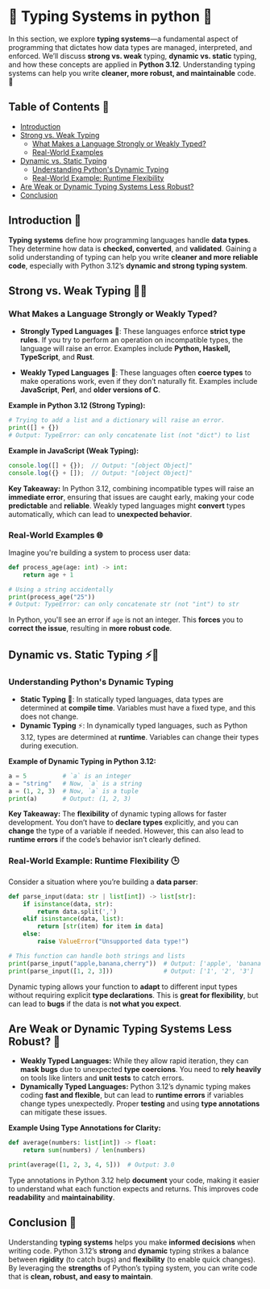 # 📘 **Typing Systems in python** 🐍

In this section, we explore **typing systems**—a fundamental aspect of programming that dictates how data types are managed, interpreted, and enforced. We’ll discuss **strong vs. weak** typing, **dynamic vs. static** typing, and how these concepts are applied in **Python 3.12**. Understanding typing systems can help you write **cleaner, more robust, and maintainable** code. 🚀

## **Table of Contents** 📖

- [Introduction](#introduction)
- [Strong vs. Weak Typing](#strong-vs-weak-typing)
  - [What Makes a Language Strongly or Weakly Typed?](#what-makes-a-language-strongly-or-weakly-typed)
  - [Real-World Examples](#real-world-examples)
- [Dynamic vs. Static Typing](#dynamic-vs-static-typing)
  - [Understanding Python's Dynamic Typing](#understanding-pythons-dynamic-typing)
  - [Real-World Example: Runtime Flexibility](#real-world-example-runtime-flexibility)
- [Are Weak or Dynamic Typing Systems Less Robust?](#are-weak-or-dynamic-typing-systems-less-robust)
- [Conclusion](#conclusion)

## **Introduction** 🏁

**Typing systems** define how programming languages handle **data types**. They determine how data is **checked, converted**, and **validated**. Gaining a solid understanding of typing can help you write **cleaner and more reliable code**, especially with Python 3.12’s **dynamic and strong typing system**.

## **Strong vs. Weak Typing** 💪🤏

### **What Makes a Language Strongly or Weakly Typed?**

- **Strongly Typed Languages** 💪: These languages enforce **strict type rules**. If you try to perform an operation on incompatible types, the language will raise an error. Examples include **Python, Haskell, TypeScript**, and **Rust**.
  
- **Weakly Typed Languages** 🤏: These languages often **coerce types** to make operations work, even if they don’t naturally fit. Examples include **JavaScript**, **Perl**, and **older versions of C**.

**Example in Python 3.12 (Strong Typing):**
```python
# Trying to add a list and a dictionary will raise an error.
print([] + {})  
# Output: TypeError: can only concatenate list (not "dict") to list
```

**Example in JavaScript (Weak Typing):**
```javascript
console.log([] + {});  // Output: "[object Object]"
console.log({} + []);  // Output: "[object Object]"
```

**Key Takeaway:** 
In Python 3.12, combining incompatible types will raise an **immediate error**, ensuring that issues are caught early, making your code **predictable** and **reliable**. Weakly typed languages might **convert** types automatically, which can lead to **unexpected behavior**.

### **Real-World Examples** 🌐

Imagine you're building a system to process user data:
```python
def process_age(age: int) -> int:
    return age + 1

# Using a string accidentally
print(process_age("25"))
# Output: TypeError: can only concatenate str (not "int") to str
```

In Python, you'll see an error if `age` is not an integer. This **forces** you to **correct the issue**, resulting in **more robust code**.

## **Dynamic vs. Static Typing** ⚡📝

### **Understanding Python's Dynamic Typing**

- **Static Typing** 📝: In statically typed languages, data types are determined at **compile time**. Variables must have a fixed type, and this does not change.
- **Dynamic Typing** ⚡: In dynamically typed languages, such as Python 3.12, types are determined at **runtime**. Variables can change their types during execution.

**Example of Dynamic Typing in Python 3.12:**
```python
a = 5          # `a` is an integer
a = "string"   # Now, `a` is a string
a = (1, 2, 3)  # Now, `a` is a tuple
print(a)       # Output: (1, 2, 3)
```

**Key Takeaway:**
The **flexibility** of dynamic typing allows for faster development. You don’t have to **declare types** explicitly, and you can **change** the type of a variable if needed. However, this can also lead to **runtime errors** if the code’s behavior isn’t clearly defined.

### **Real-World Example: Runtime Flexibility** 🕒

Consider a situation where you’re building a **data parser**:
```python
def parse_input(data: str | list[int]) -> list[str]:
    if isinstance(data, str):
        return data.split(',')
    elif isinstance(data, list):
        return [str(item) for item in data]
    else:
        raise ValueError("Unsupported data type!")

# This function can handle both strings and lists
print(parse_input("apple,banana,cherry"))  # Output: ['apple', 'banana', 'cherry']
print(parse_input([1, 2, 3]))              # Output: ['1', '2', '3']
```

Dynamic typing allows your function to **adapt** to different input types without requiring explicit **type declarations**. This is **great for flexibility**, but can lead to **bugs** if the data is **not what you expect**.

## **Are Weak or Dynamic Typing Systems Less Robust?** 🧐

- **Weakly Typed Languages:** While they allow rapid iteration, they can **mask bugs** due to unexpected **type coercions**. You need to **rely heavily** on tools like linters and **unit tests** to catch errors.
- **Dynamically Typed Languages:** Python 3.12’s dynamic typing makes coding **fast and flexible**, but can lead to **runtime errors** if variables change types unexpectedly. Proper **testing** and using **type annotations** can mitigate these issues.

**Example Using Type Annotations for Clarity:**
```python
def average(numbers: list[int]) -> float:
    return sum(numbers) / len(numbers)

print(average([1, 2, 3, 4, 5]))  # Output: 3.0
```

Type annotations in Python 3.12 help **document** your code, making it easier to understand what each function expects and returns. This improves code **readability** and **maintainability**.



## **Conclusion** 🏁

Understanding **typing systems** helps you make **informed decisions** when writing code. Python 3.12’s **strong** and **dynamic** typing strikes a balance between **rigidity** (to catch bugs) and **flexibility** (to enable quick changes). By leveraging the **strengths** of Python’s typing system, you can write code that is **clean, robust, and easy to maintain**.
